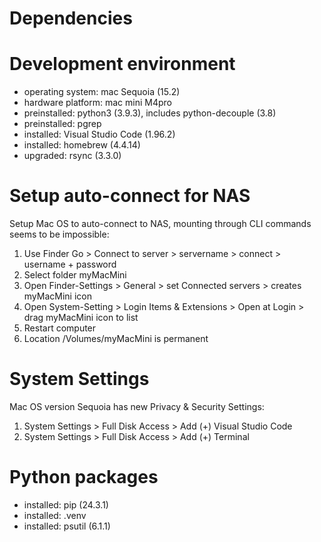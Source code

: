 # Dependencies

# Development environment

- operating system:  mac Sequoia (15.2)
- hardware platform: mac mini M4pro
- preinstalled:      python3 (3.9.3), includes python-decouple (3.8)
- preinstalled:      pgrep
- installed:         Visual Studio Code (1.96.2)
- installed:         homebrew (4.4.14)
- upgraded:          rsync (3.3.0)

# Setup auto-connect for NAS

Setup Mac OS to auto-connect to NAS, mounting through CLI commands seems to be impossible: 

1. Use Finder Go > Connect to server > servername > connect > username + password 
2. Select folder myMacMini
3. Open Finder-Settings > General > set Connected servers > creates myMacMini icon
4. Open System-Setting > Login Items & Extensions > Open at Login > drag myMacMini icon to list
5. Restart computer
6. Location /Volumes/myMacMini is permanent

# System Settings

Mac OS version Sequoia has new Privacy & Security Settings:

1. System Settings > Full Disk Access > Add (+) Visual Studio Code
2. System Settings > Full Disk Access > Add (+) Terminal

# Python packages

- installed:  pip (24.3.1)
- installed:  .venv
- installed:  psutil (6.1.1)
